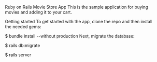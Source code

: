 Ruby on Rails Movie Store App
This is the sample application for buying movies and adding it to your cart.

Getting started
To get started with the app, clone the repo and then install the needed gems:

$ bundle install --without production
Next, migrate the database:

$ rails db:migrate

$ rails server
